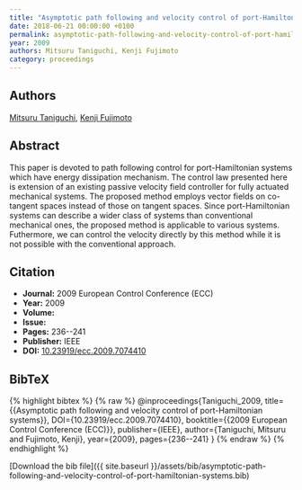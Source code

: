```yaml
---
title: "Asymptotic path following and velocity control of port-Hamiltonian systems"
date: 2018-06-21 00:00:00 +0100
permalink: asymptotic-path-following-and-velocity-control-of-port-hamiltonian-systems
year: 2009
authors: Mitsuru Taniguchi, Kenji Fujimoto
category: proceedings
---
```

 
## Authors
[Mitsuru Taniguchi](authors/mitsuru-taniguchi), [Kenji Fujimoto](authors/kenji-fujimoto)
 
## Abstract
This paper is devoted to path following control for port-Hamiltonian systems which have energy dissipation mechanism. The control law presented here is extension of an existing passive velocity field controller for fully actuated mechanical systems. The proposed method employs vector fields on co-tangent spaces instead of those on tangent spaces. Since port-Hamiltonian systems can describe a wider class of systems than conventional mechanical ones, the proposed method is applicable to various systems. Futhermore, we can control the velocity directly by this method while it is not possible with the conventional approach.
 
## Citation
- **Journal:** 2009 European Control Conference (ECC)
- **Year:** 2009
- **Volume:** 
- **Issue:** 
- **Pages:** 236--241
- **Publisher:** IEEE
- **DOI:** [10.23919/ecc.2009.7074410](https://doi.org/10.23919/ecc.2009.7074410)
 
## BibTeX
{% highlight bibtex %}
{% raw %}
@inproceedings{Taniguchi_2009,
  title={{Asymptotic path following and velocity control of port-Hamiltonian systems}},
  DOI={10.23919/ecc.2009.7074410},
  booktitle={{2009 European Control Conference (ECC)}},
  publisher={IEEE},
  author={Taniguchi, Mitsuru and Fujimoto, Kenji},
  year={2009},
  pages={236--241}
}
{% endraw %}
{% endhighlight %}
 
[Download the bib file]({{ site.baseurl }}/assets/bib/asymptotic-path-following-and-velocity-control-of-port-hamiltonian-systems.bib)
 
